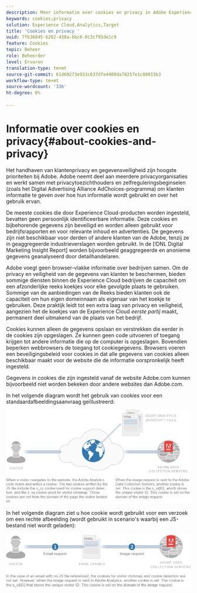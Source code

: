 ```yaml
---
description: Meer informatie over cookies en privacy in Adobe Experience Cloud-oplossingen en -services.
keywords: cookies;privacy
solution: Experience Cloud,Analytics,Target
title: 'Cookies en privacy '
uuid: 7fb36845-6282-438a-bbc6-0c3cf95de1c9
feature: Cookies
topic: Beheer
role: Beheerder
level: Ervaren
translation-type: tm+mt
source-git-commit: 61d60273e933c637dfe4400da78257e1c80015b3
workflow-type: tm+mt
source-wordcount: '336'
ht-degree: 0%

---
```



# Informatie over cookies en privacy{#about-cookies-and-privacy}

Het handhaven van klantenprivacy en gegevensveiligheid zijn hoogste prioriteiten bij Adobe. Adobe neemt deel aan meerdere privacyorganisaties en werkt samen met privacytoezichthouders en zelfreguleringsbeginselen (zoals het Digital Advertising Alliance AdChoices-programma) om klanten informatie te geven over hoe hun informatie wordt gebruikt en over het gebruik ervan.

De meeste cookies die door Experience Cloud-producten worden ingesteld, bevatten geen persoonlijk identificeerbare informatie. Deze cookies en bijbehorende gegevens zijn beveiligd en worden alleen gebruikt voor bedrijfsrapporten en voor relevante inhoud en advertenties. De gegevens zijn niet beschikbaar voor derden of andere klanten van de Adobe, tenzij ze in geaggregeerde industrieverslagen worden gebruikt. In de [!DNL Digital Marketing Insight Report] worden bijvoorbeeld geaggregeerde en anonieme gegevens geanalyseerd door detailhandelaren.

Adobe voegt geen browser-vlakke informatie over bedrijven samen. Om de privacy en veiligheid van de gegevens van klanten te beschermen, bieden sommige diensten binnen de Experience Cloud bedrijven de capaciteit om een afzonderlijke reeks koekjes voor elke gevolgde plaats te gebruiken. Sommige van de aanbiedingen van de Reeks bieden klanten ook de capaciteit om hun eigen domeinnaam als eigenaar van het koekje te gebruiken. Deze praktijk leidt tot een extra laag van privacy en veiligheid, aangezien het de koekjes van de Experience Cloud *eerste partij* maakt, permanent deel uitmakend van de plaats van het bedrijf.

Cookies kunnen alleen de gegevens opslaan en verstrekken die eerder in de cookies zijn opgeslagen. Ze kunnen geen code uitvoeren of toegang krijgen tot andere informatie die op de computer is opgeslagen. Bovendien beperken webbrowsers de toegang tot cookiegegevens. Browsers voeren een beveiligingsbeleid voor cookies in dat alle gegevens van cookies alleen beschikbaar maakt voor de website die de informatie oorspronkelijk heeft ingesteld.

Gegevens in cookies die zijn ingesteld vanaf de website Adobe.com kunnen bijvoorbeeld niet worden bekeken door andere websites dan Adobe.com.

In het volgende diagram wordt het gebruik van cookies voor een standaardafbeeldingsaanvraag geïllustreerd:

![](assets/CookiesProcessGraphic-01.png)

In het volgende diagram ziet u hoe cookie wordt gebruikt voor een verzoek om een rechte afbeelding (wordt gebruikt in scenario&#39;s waarbij een JS-bestand niet wordt geladen):

![](assets/CookiesProcessGraphic2.png)

